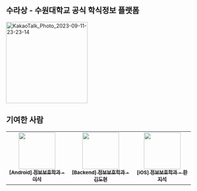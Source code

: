 ## 수라상 - 수원대학교 공식 학식정보 플랫폼

<img width="222" alt="KakaoTalk_Photo_2023-09-11-23-23-14" src="https://github.com/Sulasang/.github/assets/60564431/7c6091d7-aee6-41e3-bc5d-966b16f21449">

## 기여한 사람

<table>
    <td align="center"><a href="https://github.com/lsakee"><img src="https://avatars.githubusercontent.com/u/93514333?v=4" width="100px;" alt=""/><br /><sub><b>[Android] 정보보호학과 - 이삭</b></sub></a><br /></a></td>
    <td align="center"><a href="https://github.com/k-diger"><img src="https://avatars.githubusercontent.com/u/60564431?v=4" width="100px;" alt=""/><br /><sub><b>[Backend] 정보보호학과 - 김도현</b></sub></a><br /></a></td>
    <td align="center"><a href="https://github.com/sozohoy"><img src="https://avatars.githubusercontent.com/u/49385546?v=4" width="100px;" alt=""/><br /><sub><b>[iOS] 정보보호학과 - 한지석</b></sub></a><br /></a></td>
  </tr>
</table>
